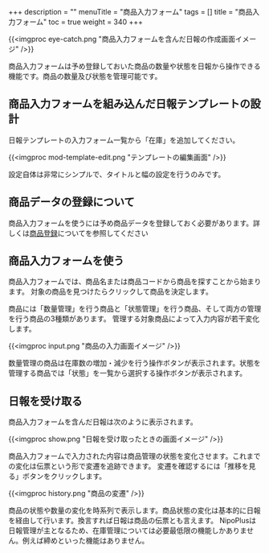 +++
description = ""
menuTitle = "商品入力フォーム"
tags = []
title = "商品入力フォーム"
toc = true
weight = 340
+++

{{<imgproc eye-catch.png "商品入力フォームを含んだ日報の作成画面イメージ" />}}

商品入力フォームは予め登録しておいた商品の数量や状態を日報から操作できる機能です。商品の数量及び状態を管理可能です。

## 商品入力フォームを組み込んだ日報テンプレートの設計

日報テンプレートの入力フォーム一覧から「在庫」を追加してください。

{{<imgproc mod-template-edit.png "テンプレートの編集画面" />}}

設定自体は非常にシンプルで、タイトルと幅の設定を行うのみです。

## 商品データの登録について

商品入力フォームを使うには予め商品データを登録しておく必要があります。詳しくは[商品登録](/org/group2/point/)についてを参照してください

## 商品入力フォームを使う

商品入力フォームでは、商品名または商品コードから商品を探すことから始まります。
対象の商品を見つけたらクリックして商品を決定します。

商品には「数量管理」を行う商品と「状態管理」を行う商品、そして両方の管理を行う商品の3種類があります。
管理する対象商品によって入力内容が若干変化します。

{{<imgproc input.png "商品の入力画面イメージ" />}}

数量管理の商品は在庫数の増加・減少を行う操作ボタンが表示されます。状態を管理する商品では「状態」を一覧から選択する操作ボタンが表示されます。

## 日報を受け取る

商品入力フォームを含んだ日報は次のように表示されます。

{{<imgproc show.png "日報を受け取ったときの画面イメージ" />}}

商品入力フォームで入力された内容は商品管理の状態を変化させます。これまでの変化は伝票という形で変遷を追跡できます。
変遷を確認するには「推移を見る」ボタンをクリックします。

{{<imgproc history.png "商品の変遷" />}}

商品の状態や数量の変化を時系列で表示します。商品状態の変化は基本的に日報を経由して行います。換言すれば日報は商品の伝票とも言えます。
NipoPlusは日報管理が主となるため、在庫管理については必要最低限の機能しかありません。例えば締めといった機能はありません。
